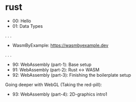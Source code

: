 # rust

* 00: Hello
* 01: Data Types

.
.
.

* WasmByExample: https://wasmbyexample.dev

.
.
.

* 90: WebAssembly (part-1):  Base setup
* 91: WebAssembly (part-2):  Rust <-> WASM
* 92: WebAssembly (part-3):  Finishing the boilerplate setup

Going deeper with WebGL (Taking the red-pill):
* 93: WebAssembly (part-4):  2D-graphics intro1